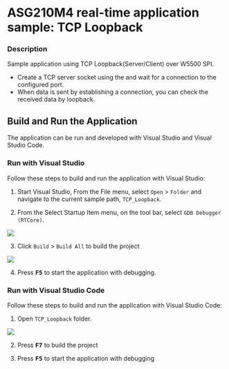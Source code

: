 # ASG210M4 real-time application sample: TCP Loopback

### Description

Sample application using TCP Loopback(Server/Client) over W5500 SPI.

* Create a TCP server socket using the and wait for a connection to the configured port.
* When data is sent by establishing a connection, you can check the received data by loopback.


## Build and Run the Application

The application can be run and developed with Visual Studio and Visual Studio Code.

### Run with Visual Studio

Follow these steps to build and run the application with Visual Studio:

1. Start Visual Studio, From the File menu, select `Open` > `Folder` and navigate to the current sample path, `TCP_Loopback`.

2. From the Select Startup Item menu, on the tool bar, select `GDB Debugger (RTCore)`.


<img src="https://github.com/WIZnet-Azure-Sphere/ASG200_App/blob/master/Docs/references/visual-studio-select-gdb-debugger-rt.png?raw=true"/>

3. Click `Build` > `Build All` to build the project


<img src="https://github.com/WIZnet-Azure-Sphere/ASG200_App/blob/master/Docs/references/visual-studio-build-the-project.png?raw=true">

4. Press <kbd>**F5**</kbd> to start the application with debugging.


### Run with Visual Studio Code

Follow these steps to build and run the application with Visual Studio Code:

1. Open `TCP_Loopback` folder.

<img src="https://github.com/WIZnet-Azure-Sphere/ASG200_App/blob/master/Docs/references/visual-studio-code-open-project-folder.png?raw=true">


2. Press <kbd>**F7**</kbd> to build the project

3. Press <kbd>**F5**</kbd> to start the application with debugging
